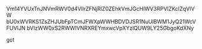 Vm14YVUxTnJNVmRWV0d4VllrZFNjRlZ0ZEhkVmJGcHlWV3RPVlZKclZqVlVW
bU0xWVRKS1ZsZHJUbFpTCmJFWXpWWHBDVDJSR1NuUlBWM1JyQ21WcVFUVlJN
bVIzWW0xS2RWWlVNRXREYmxwcVpXYzlQUW9LY25GbgoKdXNy

gct